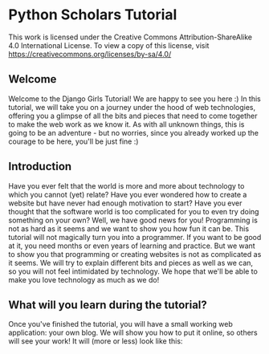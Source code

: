 # Python Scholars Tutorial

This work is licensed under the Creative Commons Attribution-ShareAlike 4.0 International License. To view a copy
of this license, visit https://creativecommons.org/licenses/by-sa/4.0/


## Welcome
Welcome to the Django Girls Tutorial! We are happy to see you here :) In this tutorial, we will take you on a journey under
the hood of web technologies, offering you a glimpse of all the bits and pieces that need to come together to make the web
work as we know it.
As with all unknown things, this is going to be an adventure - but no worries, since you already worked up the courage to
be here, you'll be just fine :)


## Introduction
Have you ever felt that the world is more and more about technology to which you cannot (yet) relate? Have you ever
wondered how to create a website but have never had enough motivation to start? Have you ever thought that the software
world is too complicated for you to even try doing something on your own?
Well, we have good news for you! Programming is not as hard as it seems and we want to show you how fun it can be.
This tutorial will not magically turn you into a programmer. If you want to be good at it, you need months or even years of
learning and practice. But we want to show you that programming or creating websites is not as complicated as it seems.
We will try to explain different bits and pieces as well as we can, so you will not feel intimidated by technology.
We hope that we'll be able to make you love technology as much as we do!


## What will you learn during the tutorial?
Once you've finished the tutorial, you will have a small working web application: your own blog. We will show you how to
put it online, so others will see your work!
It will (more or less) look like this:

